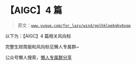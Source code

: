 # 【AIGC】4 篇

> 原文：[`www.yuque.com/for_lazy/wind/gplhklpebgbv6xqp`](https://www.yuque.com/for_lazy/wind/gplhklpebgbv6xqp)

以下为：【AIGC】4 篇相关风向标

完整生财周报和风向标见懒人专属群~

公众号懒人搜索，[懒人专属群分享](https://lazybook.fun/#/blog/group)